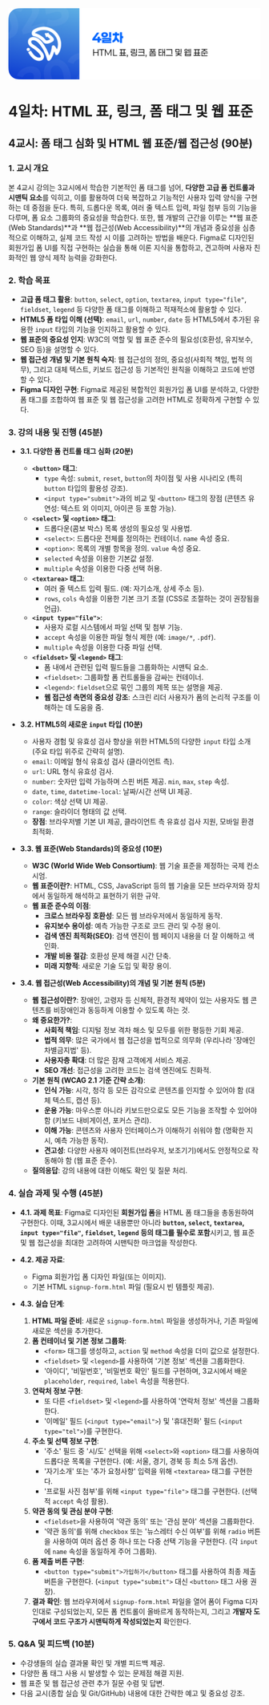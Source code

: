 <img src="./header.png" />

# 4일차: HTML 표, 링크, 폼 태그 및 웹 표준

## 4교시: 폼 태그 심화 및 HTML 웹 표준/웹 접근성 (90분)

### **1. 교시 개요**

본 4교시 강의는 3교시에서 학습한 기본적인 폼 태그를 넘어, **다양한 고급 폼 컨트롤과 시맨틱 요소**를 익히고, 이를 활용하여 더욱 복잡하고 기능적인 사용자 입력 양식을 구현하는 데 중점을 둔다. 특히, 드롭다운 목록, 여러 줄 텍스트 입력, 파일 첨부 등의 기능을 다루며, 폼 요소 그룹화의 중요성을 학습한다. 또한, 웹 개발의 근간을 이루는 **웹 표준(Web Standards)**과 **웹 접근성(Web Accessibility)**의 개념과 중요성을 심층적으로 이해하고, 실제 코드 작성 시 이를 고려하는 방법을 배운다. Figma로 디자인된 회원가입 폼 UI를 직접 구현하는 실습을 통해 이론 지식을 통합하고, 견고하며 사용자 친화적인 웹 양식 제작 능력을 강화한다.

### **2. 학습 목표**

- **고급 폼 태그 활용**: `button`, `select`, `option`, `textarea`, `input type="file"`, `fieldset`, `legend` 등 다양한 폼 태그를 이해하고 적재적소에 활용할 수 있다.
- **HTML5 폼 타입 이해 (선택)**: `email`, `url`, `number`, `date` 등 HTML5에서 추가된 유용한 `input` 타입의 기능을 인지하고 활용할 수 있다.
- **웹 표준의 중요성 인지**: W3C의 역할 및 웹 표준 준수의 필요성(호환성, 유지보수, SEO 등)을 설명할 수 있다.
- **웹 접근성 개념 및 기본 원칙 숙지**: 웹 접근성의 정의, 중요성(사회적 책임, 법적 의무), 그리고 대체 텍스트, 키보드 접근성 등 기본적인 원칙을 이해하고 코드에 반영할 수 있다.
- **Figma 디자인 구현**: Figma로 제공된 복합적인 회원가입 폼 UI를 분석하고, 다양한 폼 태그를 조합하여 웹 표준 및 웹 접근성을 고려한 HTML로 정확하게 구현할 수 있다.

### **3. 강의 내용 및 진행 (45분)**

- **3.1. 다양한 폼 컨트롤 태그 심화 (20분)**

  - **`<button>` 태그**:
    - `type` 속성: `submit`, `reset`, `button`의 차이점 및 사용 시나리오 (특히 `button` 타입의 활용성 강조).
    - `<input type="submit">`과의 비교 및 `<button>` 태그의 장점 (콘텐츠 유연성: 텍스트 외 이미지, 아이콘 등 포함 가능).
  - **`<select>` 및 `<option>` 태그**:
    - 드롭다운(콤보 박스) 목록 생성의 필요성 및 사용법.
    - `<select>`: 드롭다운 전체를 정의하는 컨테이너. `name` 속성 중요.
    - `<option>`: 목록의 개별 항목을 정의. `value` 속성 중요.
    - `selected` 속성을 이용한 기본값 설정.
    - `multiple` 속성을 이용한 다중 선택 허용.
  - **`<textarea>` 태그**:
    - 여러 줄 텍스트 입력 필드. (예: 자기소개, 상세 주소 등).
    - `rows`, `cols` 속성을 이용한 기본 크기 조절 (CSS로 조절하는 것이 권장됨을 언급).
  - **`<input type="file">`**:
    - 사용자 로컬 시스템에서 파일 선택 및 첨부 기능.
    - `accept` 속성을 이용한 파일 형식 제한 (예: `image/*`, `.pdf`).
    - `multiple` 속성을 이용한 다중 파일 선택.
  - **`<fieldset>` 및 `<legend>` 태그**:
    - 폼 내에서 관련된 입력 필드들을 그룹화하는 시맨틱 요소.
    - `<fieldset>`: 그룹화할 폼 컨트롤들을 감싸는 컨테이너.
    - `<legend>`: `fieldset`으로 묶인 그룹의 제목 또는 설명을 제공.
    - **웹 접근성 측면의 중요성 강조**: 스크린 리더 사용자가 폼의 논리적 구조를 이해하는 데 도움을 줌.

- **3.2. HTML5의 새로운 `input` 타입 (10분)**

  - 사용자 경험 및 유효성 검사 향상을 위한 HTML5의 다양한 `input` 타입 소개 (주요 타입 위주로 간략히 설명).
  - `email`: 이메일 형식 유효성 검사 (클라이언트 측).
  - `url`: URL 형식 유효성 검사.
  - `number`: 숫자만 입력 가능하며 스핀 버튼 제공. `min`, `max`, `step` 속성.
  - `date`, `time`, `datetime-local`: 날짜/시간 선택 UI 제공.
  - `color`: 색상 선택 UI 제공.
  - `range`: 슬라이더 형태의 값 선택.
  - **장점**: 브라우저별 기본 UI 제공, 클라이언트 측 유효성 검사 지원, 모바일 환경 최적화.

- **3.3. 웹 표준(Web Standards)의 중요성 (10분)**

  - **W3C (World Wide Web Consortium)**: 웹 기술 표준을 제정하는 국제 컨소시엄.
  - **웹 표준이란?**: HTML, CSS, JavaScript 등의 웹 기술을 모든 브라우저와 장치에서 동일하게 해석하고 표현하기 위한 규약.
  - **웹 표준 준수의 이점**:
    - **크로스 브라우징 호환성**: 모든 웹 브라우저에서 동일하게 동작.
    - **유지보수 용이성**: 예측 가능한 구조로 코드 관리 및 수정 용이.
    - **검색 엔진 최적화(SEO)**: 검색 엔진이 웹 페이지 내용을 더 잘 이해하고 색인화.
    - **개발 비용 절감**: 호환성 문제 해결 시간 단축.
    - **미래 지향적**: 새로운 기술 도입 및 확장 용이.

- **3.4. 웹 접근성(Web Accessibility)의 개념 및 기본 원칙 (5분)**
  - **웹 접근성이란?**: 장애인, 고령자 등 신체적, 환경적 제약이 있는 사용자도 웹 콘텐츠를 비장애인과 동등하게 이용할 수 있도록 하는 것.
  - **왜 중요한가?**:
    - **사회적 책임**: 디지털 정보 격차 해소 및 모두를 위한 평등한 기회 제공.
    - **법적 의무**: 많은 국가에서 웹 접근성을 법적으로 의무화 (우리나라 '장애인차별금지법' 등).
    - **사용자층 확대**: 더 많은 잠재 고객에게 서비스 제공.
    - **SEO 개선**: 접근성을 고려한 코드는 검색 엔진에도 친화적.
  - **기본 원칙 (WCAG 2.1 기준 간략 소개)**:
    - **인식 가능**: 시각, 청각 등 모든 감각으로 콘텐츠를 인지할 수 있어야 함 (대체 텍스트, 캡션 등).
    - **운용 가능**: 마우스뿐 아니라 키보드만으로도 모든 기능을 조작할 수 있어야 함 (키보드 내비게이션, 포커스 관리).
    - **이해 가능**: 콘텐츠와 사용자 인터페이스가 이해하기 쉬워야 함 (명확한 지시, 예측 가능한 동작).
    - **견고성**: 다양한 사용자 에이전트(브라우저, 보조기기)에서도 안정적으로 작동해야 함 (웹 표준 준수).
  - **질의응답**: 강의 내용에 대한 이해도 확인 및 질문 처리.

### **4. 실습 과제 및 수행 (45분)**

- **4.1. 과제 목표**: Figma로 디자인된 **회원가입 폼**을 HTML 폼 태그들을 총동원하여 구현한다. 이때, 3교시에서 배운 내용뿐만 아니라 **`button`, `select`, `textarea`, `input type="file"`, `fieldset`, `legend` 등의 태그를 필수로 포함**시키고, 웹 표준 및 웹 접근성을 최대한 고려하여 시맨틱한 마크업을 작성한다.

- **4.2. 제공 자료**:

  - Figma 회원가입 폼 디자인 파일(또는 이미지).
  - 기본 HTML `signup-form.html` 파일 (필요시 빈 템플릿 제공).

- **4.3. 실습 단계**:
  1.  **HTML 파일 준비**: 새로운 `signup-form.html` 파일을 생성하거나, 기존 파일에 새로운 섹션을 추가한다.
  2.  **폼 컨테이너 및 기본 정보 그룹화**:
      - `<form>` 태그를 생성하고, `action` 및 `method` 속성을 더미 값으로 설정한다.
      - `<fieldset>` 및 `<legend>`를 사용하여 '기본 정보' 섹션을 그룹화한다.
      - '아이디', '비밀번호', '비밀번호 확인' 필드를 구현하며, 3교시에서 배운 `placeholder`, `required`, `label` 속성을 적용한다.
  3.  **연락처 정보 구현**:
      - 또 다른 `<fieldset>` 및 `<legend>`를 사용하여 '연락처 정보' 섹션을 그룹화한다.
      - '이메일' 필드 (`<input type="email">`) 및 '휴대전화' 필드 (`<input type="tel">`)를 구현한다.
  4.  **주소 및 선택 정보 구현**:
      - '주소' 필드 중 '시/도' 선택을 위해 `<select>`와 `<option>` 태그를 사용하여 드롭다운 목록을 구현한다. (예: 서울, 경기, 경북 등 최소 5개 옵션).
      - '자기소개' 또는 '추가 요청사항' 입력을 위해 `<textarea>` 태그를 구현한다.
      - '프로필 사진 첨부'를 위해 `<input type="file">` 태그를 구현한다. (선택적 `accept` 속성 활용).
  5.  **약관 동의 및 관심 분야 구현**:
      - `<fieldset>`을 사용하여 '약관 동의' 또는 '관심 분야' 섹션을 그룹화한다.
      - '약관 동의'를 위해 `checkbox` 또는 '뉴스레터 수신 여부'를 위해 `radio` 버튼을 사용하여 여러 옵션 중 하나 또는 다중 선택 기능을 구현한다. (각 `input`에 `name` 속성을 동일하게 주어 그룹화).
  6.  **폼 제출 버튼 구현**:
      - `<button type="submit">가입하기</button>` 태그를 사용하여 최종 제출 버튼을 구현한다. (`<input type="submit">` 대신 `<button>` 태그 사용 권장).
  7.  **결과 확인**: 웹 브라우저에서 `signup-form.html` 파일을 열어 폼이 Figma 디자인대로 구성되었는지, 모든 폼 컨트롤이 올바르게 동작하는지, 그리고 **개발자 도구에서 코드 구조가 시맨틱하게 작성되었는지** 확인한다.

### **5. Q&A 및 피드백 (10분)**

- 수강생들의 실습 결과물 확인 및 개별 피드백 제공.
- 다양한 폼 태그 사용 시 발생할 수 있는 문제점 해결 지원.
- 웹 표준 및 웹 접근성 관련 추가 질문 수렴 및 답변.
- 다음 교시(종합 실습 및 Git/GitHub) 내용에 대한 간략한 예고 및 중요성 강조.
